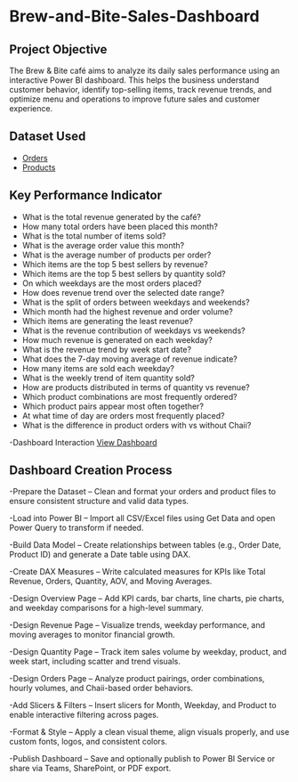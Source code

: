 # Brew-and-Bite-Sales-Dashboard

## Project Objective
The Brew & Bite café aims to analyze its daily sales performance using an interactive Power BI dashboard. This helps the business understand customer behavior, identify top-selling items, track revenue trends, and optimize menu and operations to improve future sales and customer experience.

## Dataset Used

- <a href="https://github.com/DhanushahRajesh/Cafeteria-Dashboard/blob/main/order_2%20(1).csv">Orders</a>
- <a href="https://github.com/DhanushahRajesh/Cafeteria-Dashboard/blob/main/product.csv">Products</a>

## Key Performance Indicator

- What is the total revenue generated by the café?
- How many total orders have been placed this month?
- What is the total number of items sold?
- What is the average order value this month?
- What is the average number of products per order?
- Which items are the top 5 best sellers by revenue?
- Which items are the top 5 best sellers by quantity sold?
- On which weekdays are the most orders placed?
- How does revenue trend over the selected date range?
- What is the split of orders between weekdays and weekends?
- Which month had the highest revenue and order volume?
- Which items are generating the least revenue?
- What is the revenue contribution of weekdays vs weekends?
- How much revenue is generated on each weekday?
- What is the revenue trend by week start date?
- What does the 7-day moving average of revenue indicate?
- How many items are sold each weekday?
- What is the weekly trend of item quantity sold?
- How are products distributed in terms of quantity vs revenue?
- Which product combinations are most frequently ordered?
- Which product pairs appear most often together?
- At what time of day are orders most frequently placed?
- What is the difference in product orders with vs without Chaii?

-Dashboard Interaction <a href="https://github.com/DhanushahRajesh/Cafeteria-Dashboard/blob/main/cafeteria.pbix">View Dashboard</a>

## Dashboard Creation Process

-Prepare the Dataset – Clean and format your orders and product files to ensure consistent structure and valid data types.

-Load into Power BI – Import all CSV/Excel files using Get Data and open Power Query to transform if needed.

-Build Data Model – Create relationships between tables (e.g., Order Date, Product ID) and generate a Date table using DAX.

-Create DAX Measures – Write calculated measures for KPIs like Total Revenue, Orders, Quantity, AOV, and Moving Averages.

-Design Overview Page – Add KPI cards, bar charts, line charts, pie charts, and weekday comparisons for a high-level summary.

-Design Revenue Page – Visualize trends, weekday performance, and moving averages to monitor financial growth.

-Design Quantity Page – Track item sales volume by weekday, product, and week start, including scatter and trend visuals.

-Design Orders Page – Analyze product pairings, order combinations, hourly volumes, and Chaii-based order behaviors.

-Add Slicers & Filters – Insert slicers for Month, Weekday, and Product to enable interactive filtering across pages.

-Format & Style – Apply a clean visual theme, align visuals properly, and use custom fonts, logos, and consistent colors.

-Publish Dashboard – Save and optionally publish to Power BI Service or share via Teams, SharePoint, or PDF export.


